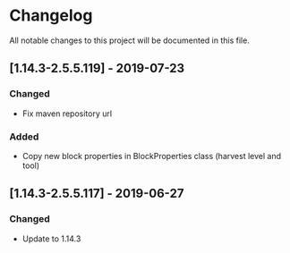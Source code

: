 # Changelog
All notable changes to this project will be documented in this file.

## [1.14.3-2.5.5.119] - 2019-07-23
### Changed
- Fix maven repository url

### Added
- Copy new block properties in BlockProperties class (harvest level and tool)

## [1.14.3-2.5.5.117] - 2019-06-27
### Changed
- Update to 1.14.3
